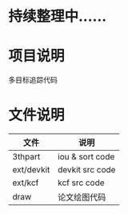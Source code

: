 # 持续整理中......

# 项目说明
多目标追踪代码

# 文件说明
|文件|说明|
|--|-----|
|3thpart|iou & sort code|
|ext/devkit|devkit src code|
|ext/kcf|kcf src code|
|draw|论文绘图代码|
